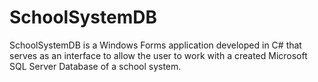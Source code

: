 # SchoolSystemDB
SchoolSystemDB is a Windows Forms application developed in C# that serves as an interface to allow the user to work with a created Microsoft SQL Server Database of a school system.
